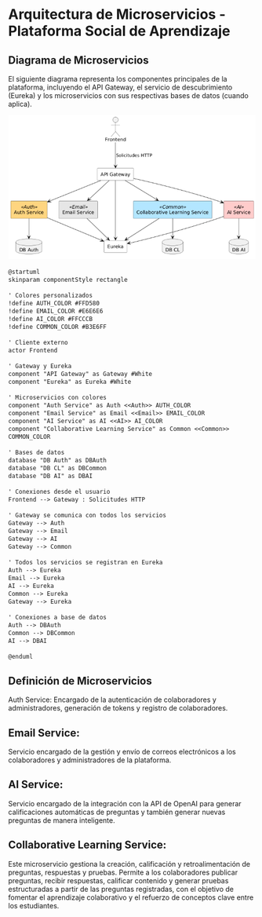 # Arquitectura de Microservicios - Plataforma Social de Aprendizaje

## Diagrama de Microservicios

El siguiente diagrama representa los componentes principales de la plataforma, incluyendo el API Gateway, el servicio de descubrimiento (Eureka) y los microservicios con sus respectivas bases de datos (cuando aplica).

![Diagrama de Microservicios](Diagrama-MS.png)

```plantuml
@startuml
skinparam componentStyle rectangle

' Colores personalizados
!define AUTH_COLOR #FFD580
!define EMAIL_COLOR #E6E6E6
!define AI_COLOR #FFCCCB
!define COMMON_COLOR #B3E6FF

' Cliente externo
actor Frontend 

' Gateway y Eureka
component "API Gateway" as Gateway #White
component "Eureka" as Eureka #White

' Microservicios con colores
component "Auth Service" as Auth <<Auth>> AUTH_COLOR
component "Email Service" as Email <<Email>> EMAIL_COLOR
component "AI Service" as AI <<AI>> AI_COLOR
component "Collaborative Learning Service" as Common <<Common>> COMMON_COLOR

' Bases de datos
database "DB Auth" as DBAuth
database "DB CL" as DBCommon
database "DB AI" as DBAI

' Conexiones desde el usuario
Frontend --> Gateway : Solicitudes HTTP

' Gateway se comunica con todos los servicios
Gateway --> Auth
Gateway --> Email
Gateway --> AI
Gateway --> Common

' Todos los servicios se registran en Eureka
Auth --> Eureka
Email --> Eureka
AI --> Eureka
Common --> Eureka
Gateway --> Eureka

' Conexiones a base de datos
Auth --> DBAuth
Common --> DBCommon
AI --> DBAI

@enduml
```

## Definición de Microservicios
Auth Service:
Encargado de la autenticación de colaboradores y administradores, generación de tokens y registro de colaboradores.

## Email Service:
Servicio encargado de la gestión y envío de correos electrónicos a los colaboradores y administradores de la plataforma.

## AI Service:
Servicio encargado de la integración con la API de OpenAI para generar calificaciones automáticas de preguntas y también generar nuevas preguntas de manera inteligente.

## Collaborative Learning Service:
Este microservicio gestiona la creación, calificación y retroalimentación de preguntas, respuestas y pruebas. Permite a los colaboradores publicar preguntas, recibir respuestas, calificar contenido y generar pruebas estructuradas a partir de las preguntas registradas, con el objetivo de fomentar el aprendizaje colaborativo y el refuerzo de conceptos clave entre los estudiantes.

